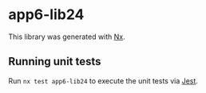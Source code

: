 # app6-lib24

This library was generated with [Nx](https://nx.dev).

## Running unit tests

Run `nx test app6-lib24` to execute the unit tests via [Jest](https://jestjs.io).
